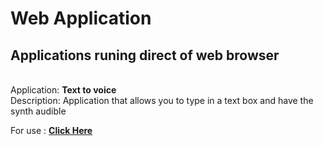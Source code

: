 # Web Application
## Applications runing direct of web browser
<br>
Application: <b>Text to voice</b>
<br>
Description: Application that allows you to type in a text box and have the synth audible 

For use : [**Click Here**](https://EdgarOlv.github.io/Texto-Voz)

<br>
<br>

